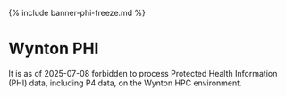 {% include banner-phi-freeze.md %}

# Wynton PHI

It is as of 2025-07-08 forbidden to process Protected Health
Information (PHI) data, including P4 data, on the Wynton HPC
environment.
